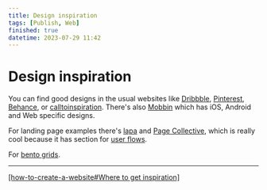 ```yaml
---
title: Design inspiration
tags: [Publish, Web]
finished: true
datetime: 2023-07-29 11:42
---
```


# Design inspiration

You can find good designs in the usual websites like [Dribbble](https://dribbble.com/), [Pinterest](https://ar.pinterest.com/),
[Behance](https://www.behance.net/), or [calltoinspiration](https://calltoinspiration.com/). There's also [Mobbin](https://mobbin.com/browse/ios/apps?sort=publishedAt) which has iOS, Android and
Web specific designs.

For landing page examples there's [lapa](https://www.lapa.ninja/) and [Page Collective](https://pagecollective.com/), which is really cool
because it has section for [user flows](https://pageflows.com/?ref=pagecollective).

For [bento grids](https://bentogrids.com/).

---

[[how-to-create-a-website#Where to get inspiration]](./how-to-create-a-website#where-to-get-inspiration)
